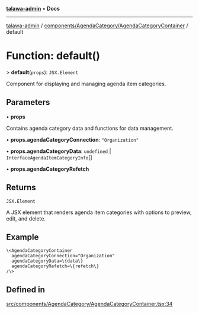 [**talawa-admin**](../../../../README.md) • **Docs**

***

[talawa-admin](../../../../modules.md) / [components/AgendaCategory/AgendaCategoryContainer](../README.md) / default

# Function: default()

\> **default**(`props`): `JSX.Element`

Component for displaying and managing agenda item categories.

## Parameters

• **props**

Contains agenda category data and functions for data management.

• **props.agendaCategoryConnection**: `"Organization"`

• **props.agendaCategoryData**: `undefined` \| `InterfaceAgendaItemCategoryInfo`[]

• **props.agendaCategoryRefetch**

## Returns

`JSX.Element`

A JSX element that renders agenda item categories with options to preview, edit, and delete.

## Example

```tsx
\<AgendaCategoryContainer
  agendaCategoryConnection="Organization"
  agendaCategoryData=\{data\}
  agendaCategoryRefetch=\{refetch\}
/\>
```

## Defined in

[src/components/AgendaCategory/AgendaCategoryContainer.tsx:34](https://github.com/PalisadoesFoundation/talawa-admin/blob/6393648179f5fe59037f42564a6a7bc1ca4e7f9d/src/components/AgendaCategory/AgendaCategoryContainer.tsx#L34)
